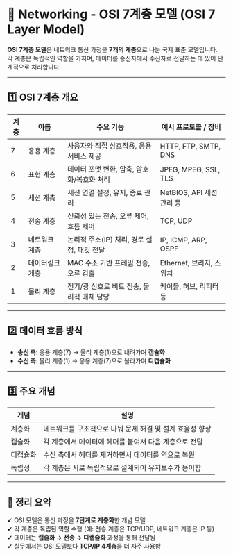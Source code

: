 # 🧱 Networking - OSI 7계층 모델 (OSI 7 Layer Model)

**OSI 7계층 모델**은 네트워크 통신 과정을 **7개의 계층**으로 나눈 국제 표준 모델입니다.  
각 계층은 독립적인 역할을 가지며, 데이터를 송신자에서 수신자로 전달하는 데 있어 단계적으로 처리합니다.

---

## 1️⃣ OSI 7계층 개요

| 계층 | 이름             | 주요 기능                                         | 예시 프로토콜 / 장비              |
|------|------------------|--------------------------------------------------|----------------------------------|
| 7    | 응용 계층        | 사용자와 직접 상호작용, 응용 서비스 제공         | HTTP, FTP, SMTP, DNS             |
| 6    | 표현 계층        | 데이터 포맷 변환, 압축, 암호화/복호화 처리       | JPEG, MPEG, SSL, TLS             |
| 5    | 세션 계층        | 세션 연결 설정, 유지, 종료 관리                  | NetBIOS, API 세션 관리 등        |
| 4    | 전송 계층        | 신뢰성 있는 전송, 오류 제어, 흐름 제어           | TCP, UDP                         |
| 3    | 네트워크 계층    | 논리적 주소(IP) 처리, 경로 설정, 패킷 전달       | IP, ICMP, ARP, OSPF              |
| 2    | 데이터링크 계층  | MAC 주소 기반 프레임 전송, 오류 검출             | Ethernet, 브리지, 스위치         |
| 1    | 물리 계층        | 전기/광 신호로 비트 전송, 물리적 매체 담당       | 케이블, 허브, 리피터 등           |

---

## 2️⃣ 데이터 흐름 방식

- **송신 측**: 응용 계층(7) → 물리 계층(1)으로 내려가며 **캡슐화**
- **수신 측**: 물리 계층(1) → 응용 계층(7)으로 올라가며 **디캡슐화**

---

## 3️⃣ 주요 개념

| 개념         | 설명                                                                 |
|--------------|----------------------------------------------------------------------|
| 계층화        | 네트워크를 구조적으로 나눠 문제 해결 및 설계 효율성 향상             |
| 캡슐화        | 각 계층에서 데이터에 헤더를 붙여서 다음 계층으로 전달                |
| 디캡슐화      | 수신 측에서 헤더를 제거하면서 데이터를 역으로 복원                   |
| 독립성        | 각 계층은 서로 독립적으로 설계되어 유지보수가 용이함                |

---

## 🎯 정리 요약

✔ OSI 모델은 통신 과정을 **7단계로 계층화**한 개념 모델  
✔ 각 계층은 독립된 역할 수행 (예: 전송 계층은 TCP/UDP, 네트워크 계층은 IP 등)  
✔ 데이터는 **캡슐화 → 전송 → 디캡슐화** 과정을 통해 전달됨  
✔ 실무에서는 OSI 모델보다 **TCP/IP 4계층**을 더 자주 사용함
